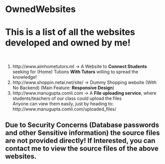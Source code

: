 # OwnedWebsites
<h1>This is a list of all the websites developed and owned by me!</h1>
<br>
<ol>
<li>http://www.aimhometutors.ml -> A Website to <strong>Connect Students</strong> seeking for (Home) Tutions <strong>With Tutors</strong> willing to spread the knowledge!</li>
<li>http://www.shoppin.netai.net/site/ -> Dummy Shopping website (With No Backend) (Main Feature: <strong>Responsive Design</strong>)</li>
<li>http://www.manugupta.comli.com -> A <strong>File uploading service</strong>, where students/teachers of our class could upload the files</li>Anyone can view them easily, just by heading to: http://www.manugupta.comli.com/uploaded_files/
</ol>

<h2>Due to Security Concerns (Database passwords and other Sensitive information) the source files are not provided directly!
If Interested, you can contact me to view the source files of the above websites.</h2>
